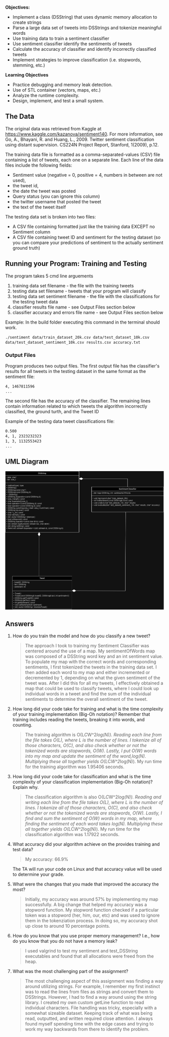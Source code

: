**Objectives:** 

* Implement a class (DSString) that uses dynamic memory allocation to create strings
* Parse a large data set of tweets into DSStrings and tokenize meaningful words
* Use training data to train a sentiment classifier
* Use sentiment classifier identify the sentiments of tweets
* Calculate the accuracy of classifier and identify incorrectly classified tweets
* Implement strategies to improve classification (i.e. stopwords, stemming, etc.)

**Learning Objectives**
* Practice debugging and memory leak detection.
* Use of STL container (vectors, maps, etc.)
* Analyze the runtime complexity.
* Design, implement, and test a small system.

## The Data
The original data was retrieved from Kaggle at https://www.kaggle.com/kazanova/sentiment140.
For more information, see  Go, A., Bhayani, R. and Huang, L., 2009. Twitter sentiment classification using distant supervision. CS224N Project Report, Stanford, 1(2009), p.12.

The training data file is formatted as a comma-separated-values (CSV) file containing a list of tweets, each one on a separate line.  Each line of the data files include the following fields:
* Sentiment value (negative = 0, positive = 4, numbers in between are not used),
* the tweet id,
* the date the tweet was posted
* Query status (you can ignore this column)
* the twitter username that posted the tweet
* the text of the tweet itself

The testing data set is broken into two files:
* A CSV file containing formatted just like the training data EXCEPT no Sentiment column
* A CSV file containing tweet ID and sentiment for the testing dataset (so you can compare your predictions of sentiment to the actually sentiment ground truth)


## Running your Program: Training and Testing
The program takes 5 cmd line arguements
1. training data set filename - the file with the training tweets
2. testing data set filename - tweets that your program will classify
3. testing data set sentiment filename - the file with the classifications for the testing tweet data
4. classifier results file name - see Output Files section below
5. classifier accuracy and errors file name - see Output Files section below

Example: In the build folder executing this command in the terminal should work.
```
./sentiment data/train_dataset_20k.csv data/test_dataset_10k.csv data/test_dataset_sentiment_10k.csv results.csv accuracy.txt
```


### Output Files
Program produces two output files. The first output file has the classifier's
results for all tweets in the testing dataset in the same format as the sentiment file:
```
4, 1467811596
...
```

The second file has the accuracy of the classifier. The remaining lines contain information related to which tweets the algorithm incorrectly classified, the ground turth, and the Tweet ID

Example of the testing data tweet classifications file:
```
0.500
4, 1, 2323232323
1, 3, 1132553423
...
```

## UML Diagram

![UML Class Diagram](UML_class.png)

## Answers

1. How do you train the model and how do you classify a new tweet?

    > The approach I took to training my Sentiment Classifier was centered around the use of a map. My sentimentOfWords map was composed of a DSString word key and an int sentiment value. To populate my map with the correct words and corresponding sentiments, I first tokenized the tweets in the training data set. I then added each word to my map and either incremented or decremented by 1, depending on what the given sentiment of the tweet was. After I did this for all my tweets, I effectively obtained a map that could be used to classify tweets, where I could look up individual words in a tweet and find the sum of the individual sentiments to determine the overall sentiment of the tweet.

2. How long did your code take for training and what is the time complexity of your training implementation (Big-Oh notation)? Remember that training includes reading the tweets, breaking it into words, and counting.
   > The training algorithm is O(L*C*W^2*log(N)). Reading each line from the file takes O(L), where L is the number of lines. I tokenize all of those characters, O(C), and also check whether or not the tokenized words are stopwords, O(W). Lastly, I put O(W) words into my map and update the sentiment of the word,log(N). Multiplying these all together yields O(L*C*W^2*log(N)). My run time for the training algorithm was 1.95406 seconds.

3. How long did your code take for classification and what is the time complexity of your classification implementation (Big-Oh notation)? Explain why.

   > The classification algorithm is also O(L*C*W^2*log(N)). Reading and writing each line from the file takes O(L), where L is the number of lines. I tokenize all of those characters, O(C), and also check whether or not the tokenized words are stopwords, O(W). Lastly, I find and sum the sentiment of O(W) words in my map, where finding the sentiment of each word takes log(N). Multiplying these all together yields O(L*C*W^2*log(N)). My run time for the classification algorithm was 1.17922 seconds. 

4. What accuracy did your algorithm achieve on the provides training and test data? 

   > My accuracy: 66.9%

   The TA will run your code on Linux and that accuracy value will be used to determine your grade.

5. What were the changes that you made that improved the accuracy the most?
   
   > Initially, my accuracy was around 57% by implementing my map successfully. A big change that helped my accuracy was a stopword function. My stopword function checked if a particular token was a stopword (her, him, our, etc) and was used to ignore them in the tokenziation process. In doing so, my accuracy shot up close to around 10 percentage points. 

6. How do you know that you use proper memory management? I.e., how do you know that you do not have
   a memory leak?

   > I used valgrind to test my sentiment and test_DSString executables and found that all allocations were freed from the heap.

6. What was the most challenging part of the assignment?

   > The most challenging aspect of this assignment was finding a way around utilizing strings. For example, I remember my first instinct was to read the lines from files as strings and convert them to DSStrings. However, I had to find a way around using the string library. I created my own custom getLine function to read individual characters. File handling was tricky, especially with a somewhat sizeable dataset. Keeping track of what was being read, outputted, and written required close attention. I always found myself spending time with the edge cases and trying to work my way backwards from there to identify the problem.